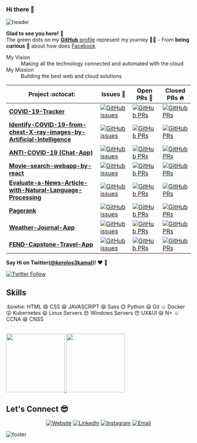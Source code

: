 ### Hi there 👋

<!--
**drymak/drymak** is a ✨ _special_ ✨ repository because its `README.md` (this file) appears on your GitHub profile.

Here are some ideas to get you started:

- 🔭 I’m currently working on ...
- 🌱 I’m currently learning ...
- 👯 I’m looking to collaborate on ...
- 🤔 I’m looking for help with ...
- 💬 Ask me about ...
- 📫 How to reach me: ...
- 😄 Pronouns: ...
- ⚡ Fun fact: ...
-->
![header](https://capsule-render.vercel.app/api?type=wave&color=gradient&height=280&section=header&text=Hi%20there%20👋&fontSize=90)


**Glad to see you here!** :star_struck: <br> The green dots on my [**GitHub** profile](https://github.com/drymak?tab=repositories) represent my journey :running_man: - From **being curious** :thinking: about how does [Facebook](https://www.facebook.com/abdelrahman.abdelnasser.gamal/) 

<dl>
  <dt>My Vision </dt>
  <dd>Making all the technology connected and automated with the cloud</dd>

  <dt>My Mission</dt>
  <dd>Building the best web and cloud solutions</dd>
</dl>

|      Project :octocat:   |     Issues :bug:   | Open PRs :bell:  | Closed PRs :fire:  |
|-------------|-------------------|---|---|
| [**COVID-19-Tracker**](https://github.com/kabaka121212/COVID-19-Tracker) | [![GitHub issues](https://img.shields.io/github/issues/kabaka121212/COVID-19-Tracker?color=green&logo=github&style=flat)](https://github.com/kabaka121212/COVID-19-Tracker/issues) | [![GitHub PRs](https://img.shields.io/github/issues-pr/kabaka121212/COVID-19-Tracker?style=flat&logo=github)](https://github.com/kabaka121212/COVID-19-Tracker/pulls)  | [![GitHub PRs](https://img.shields.io/github/issues-pr-closed/kabaka121212/COVID-19-Tracker?style=flat&color=critical&logo=github)](https://github.com/kabaka121212/COVID-19-Tracker/pulls?q=is%3Apr+is%3Aclosed)  |
| [**Identify-COVID-19-from-chest-X-ray-images-by-Artificial-Intelligence**](https://github.com/kabaka121212/Identify-COVID-19-from-chest-X-ray-images-by-Artificial-Intelligence) | [![GitHub issues](https://img.shields.io/github/issues/kabaka121212/Identify-COVID-19-from-chest-X-ray-images-by-Artificial-Intelligence?color=green&logo=github&style=flat)](https://github.com/kabaka121212/Identify-COVID-19-from-chest-X-ray-images-by-Artificial-Intelligence/issues) | [![GitHub PRs](https://img.shields.io/github/issues-pr/kabaka121212/Identify-COVID-19-from-chest-X-ray-images-by-Artificial-Intelligence?style=flat&logo=github)](https://github.com/kabaka121212/Identify-COVID-19-from-chest-X-ray-images-by-Artificial-Intelligence/pulls)  | [![GitHub PRs](https://img.shields.io/github/issues-pr-closed/kabaka121212/Identify-COVID-19-from-chest-X-ray-images-by-Artificial-Intelligence?style=flat&color=critical&logo=github)](https://github.com/kabaka121212/Identify-COVID-19-from-chest-X-ray-images-by-Artificial-Intelligence/pulls?q=is%3Apr+is%3Aclosed)   |
| [**ANTI-COVID-19 (Chat-App)**](https://github.com/kabaka121212/ANTI-COVID-19) | [![GitHub issues](https://img.shields.io/github/issues/kabaka121212/ANTI-COVID-19?color=green&logo=github&style=flat)](https://github.com/kabaka121212/ANTI-COVID-19/issues) | [![GitHub PRs](https://img.shields.io/github/issues-pr/kabaka121212/ANTI-COVID-19?style=flat&logo=github)](https://github.com/kabaka121212/ANTI-COVID-19/pulls)  | [![GitHub PRs](https://img.shields.io/github/issues-pr-closed/kabaka121212/ANTI-COVID-19?style=flat&color=critical&logo=github)](https://github.com/kabaka121212/ANTI-COVID-19/pulls?q=is%3Apr+is%3Aclosed)   |
| [**Movie-search-webapp-by-react**](https://github.com/kabaka121212/Movie-search-webapp-by-react) | [![GitHub issues](https://img.shields.io/github/issues/kabaka121212/Movie-search-webapp-by-react?color=green&logo=github&style=flat)](https://github.com/kabaka121212/Movie-search-webapp-by-react/issues) | [![GitHub PRs](https://img.shields.io/github/issues-pr/kabaka121212/Movie-search-webapp-by-react?style=flat&logo=github)](https://github.com/kabaka121212/Movie-search-webapp-by-react/pulls)  | [![GitHub PRs](https://img.shields.io/github/issues-pr-closed/kabaka121212/Movie-search-webapp-by-react?style=flat&color=critical&logo=github)](https://github.com/kabaka121212/Movie-search-webapp-by-react/pulls?q=is%3Apr+is%3Aclosed)   |
| [**Evaluate-a-News-Article-with-Natural-Language-Processing**](https://github.com/kabaka121212/Movie-search-webapp-by-react) | [![GitHub issues](https://img.shields.io/github/issues/kabaka121212/Evaluate-a-News-Article-with-Natural-Language-Processing?color=green&logo=github&style=flat)](https://github.com/kabaka121212/Evaluate-a-News-Article-with-Natural-Language-Processing/issues) | [![GitHub PRs](https://img.shields.io/github/issues-pr/kabaka121212/Movie-search-webapp-by-react?style=flat&logo=github)](https://github.com/kabaka121212/Evaluate-a-News-Article-with-Natural-Language-Processing/pulls)  | [![GitHub PRs](https://img.shields.io/github/issues-pr-closed/kabaka121212/Evaluate-a-News-Article-with-Natural-Language-Processing?style=flat&color=critical&logo=github)](https://github.com/kabaka121212/Evaluate-a-News-Article-with-Natural-Language-Processing/pulls?q=is%3Apr+is%3Aclosed)   |
| [**Pagerank**](https://github.com/kabaka121212/pagerank) | [![GitHub issues](https://img.shields.io/github/issues/kabaka121212/pagerank?color=green&logo=github&style=flat)](https://github.com/kabaka121212/pagerank/issues) | [![GitHub PRs](https://img.shields.io/github/issues-pr/kabaka121212/pagerank?style=flat&logo=github)](https://github.com/kabaka121212/pagerank/pulls)  | [![GitHub PRs](https://img.shields.io/github/issues-pr-closed/kabaka121212/pagerank?style=flat&color=critical&logo=github)](https://github.com/kabaka121212/pagerank/pulls?q=is%3Apr+is%3Aclosed)   |
| [**Weather-Journal-App**](https://github.com/kabaka121212/Weather-Journal-App) | [![GitHub issues](https://img.shields.io/github/issues/kabaka121212/Weather-Journal-App?color=green&logo=github&style=flat)](https://github.com/kabaka121212/Weather-Journal-App/issues) | [![GitHub PRs](https://img.shields.io/github/issues-pr/kabaka121212/Weather-Journal-App?style=flat&logo=github)](https://github.com/kabaka121212/Weather-Journal-App/pulls)  | [![GitHub PRs](https://img.shields.io/github/issues-pr-closed/kabaka121212/Weather-Journal-App?style=flat&color=critical&logo=github)](https://github.com/kabaka121212/Weather-Journal-App/pulls?q=is%3Apr+is%3Aclosed)   |
| [**FEND-Capstone-Travel-App**](https://github.com/kabaka121212/FEND-Capstone-Travel-App) | [![GitHub issues](https://img.shields.io/github/issues/kabaka121212/FEND-Capstone-Travel-App?color=green&logo=github&style=flat)](https://github.com/kabaka121212/FEND-Capstone-Travel-App/issues) | [![GitHub PRs](https://img.shields.io/github/issues-pr/kabaka121212/FEND-Capstone-Travel-App?style=flat&logo=github)](https://github.com/kabaka121212/FEND-Capstone-Travel-App/pulls)  | [![GitHub PRs](https://img.shields.io/github/issues-pr-closed/kabaka121212/FEND-Capstone-Travel-App?style=flat&color=critical&logo=github)](https://github.com/kabaka121212/FEND-Capstone-Travel-App/pulls?q=is%3Apr+is%3Aclosed)   |


**Say Hi on Twitter([@kerolos3kamal](https://twitter.com/kerolos3kamal))!** :heart: 💬

[![Twitter Follow](https://img.shields.io/twitter/follow/kerolos3kamal?style=social)](https://twitter.com/kerolos3kamal)
<!--
**pavlyhalim/pavlyhalim** is a ✨ _special_ ✨ repository because its `README.md` (this file) appears on your GitHub profile.
Here are some ideas to get you started:
- 🔭 I’m currently working on AI Project:heart:
- 🌱 I’m currently learning Computer vision
- 👯 I’m looking to collaborate with My Friends
- 🤔 I’m looking for help on finding a jop
- 💬 Ask me about Skills
- 📫 How to reach me: Facebook
- 😄 Pronouns: he/his/him
- ⚡ Fun fact: Almost any powered with electricity needs to be coded. Can you imagine?!
-->

## Skills
:bowtie: HTML
:smile: CSS
:satisfied: JAVASCRIPT
:laughing: Sass
:blush: Python
:smiley: Git
:relaxed: Docker
:astonished: Kubernetes
:smiley: Linux Servers
:heart_eyes: Windows Servers
:hushed: UX&UI
:smiley: N+
:relaxed: CCNA
:satisfied: CNSS



<br/>
<a href="https://github.com/drymak">
  <img height="160em" src="https://github-readme-stats.vercel.app/api?username=drymak&theme=dracula&show_icons=true" />
  <img height="160em" src="https://github-readme-stats.vercel.app/api/top-langs/?username=drymak&theme=dracula&layout=compact" />
</a>

<br/>

## Let's Connect :sunglasses:
<p align="center">
<a href="https://www.drymak.tk/"><img alt="Website" src="https://img.shields.io/badge/Website-www.drymak.tk-blue?style=flat-square&logo=google-chrome"></a>
<a href="https://www.linkedin.com/in/kerolos-gad/"><img alt="LinkedIn" src="https://img.shields.io/badge/LinkedIn-Kerolos%20Gad-blue?style=flat-square&logo=linkedin"></a>
<a href="https://www.instagram.com/kerolos3kamal/"><img alt="Instagram" src="https://img.shields.io/badge/Instagram-Kerolos%20Kamal%20Kamel-blue?style=flat-square&logo=instagram"></a>
<a href="mailto:18147@stemegypt.edu.eg"><img alt="Email" src="https://img.shields.io/badge/Email-18147@stemegypt.edu.eg-blue?style=flat-square&logo=gmail"></a>
</p>

![footer](https://capsule-render.vercel.app/api?type=wave&color=gradient&height=150&section=footer)

